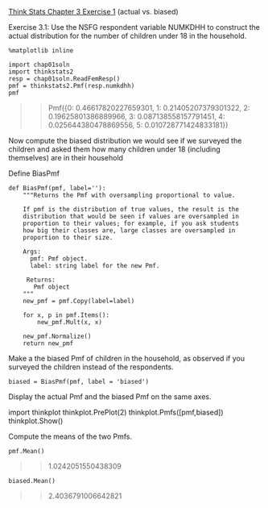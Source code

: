 [Think Stats Chapter 3 Exercise 1](http://greenteapress.com/thinkstats2/html/thinkstats2004.html#toc31) (actual vs. biased)

Exercise 3.1: Use the NSFG respondent variable NUMKDHH to construct the actual distribution for the number of children under 18 in the household.

```
%matplotlib inline

import chap01soln
import thinkstats2
resp = chap01soln.ReadFemResp()
pmf = thinkstats2.Pmf(resp.numkdhh)
pmf
```

>> Pmf({0: 0.46617820227659301, 1: 0.21405207379301322, 2: 0.19625801386889966, 3: 0.087138558157791451, 4: 0.025644380478869556, 5: 0.010728771424833181})

Now compute the biased distribution we would see if we surveyed the children and asked them how many children under 18 (including themselves) are in their household

Define BiasPmf

```
def BiasPmf(pmf, label=''):
    """Returns the Pmf with oversampling proportional to value.

    If pmf is the distribution of true values, the result is the
    distribution that would be seen if values are oversampled in
    proportion to their values; for example, if you ask students
    how big their classes are, large classes are oversampled in
    proportion to their size.

    Args:
      pmf: Pmf object.
      label: string label for the new Pmf.

     Returns:
       Pmf object
    """
    new_pmf = pmf.Copy(label=label)

    for x, p in pmf.Items():
        new_pmf.Mult(x, x)
        
    new_pmf.Normalize()
    return new_pmf
```

Make a the biased Pmf of children in the household, as observed if you surveyed the children instead of the respondents.

```
biased = BiasPmf(pmf, label = 'biased')
```

Display the actual Pmf and the biased Pmf on the same axes.

import thinkplot
thinkplot.PrePlot(2)
thinkplot.Pmfs([pmf,biased])
thinkplot.Show()

Compute the means of the two Pmfs.

```
pmf.Mean()
```

>> 1.0242051550438309

```
biased.Mean()
```

>> 2.4036791006642821


